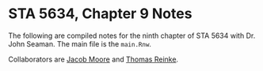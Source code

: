 # STA 5634, Chapter 9 Notes

The following are compiled notes for the ninth chapter of STA 5634 with Dr. John Seaman. The main file is the `main.Rnw`.

Collaborators are [Jacob Moore](https://github.com/jacobmoore55) and [Thomas Reinke](https://github.com/Trizzole/Trizzole).
